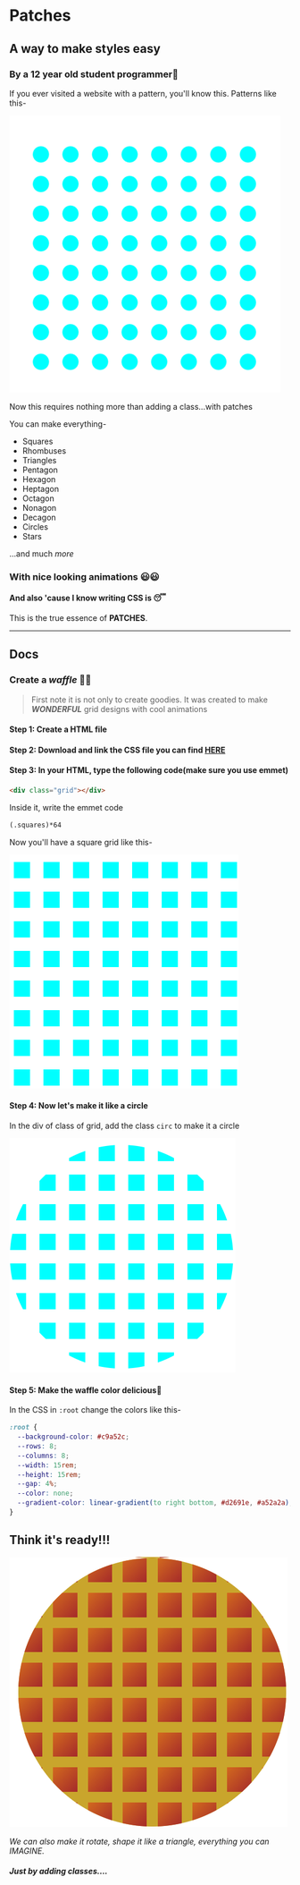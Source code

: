 # Patches

## A way to make styles easy

### By a 12 year old student programmer👦

If you ever visited a website with a pattern, you'll know this.
Patterns like this-

![PHOTO](image.png)

Now this requires nothing more than adding a class...with patches

You can make everything-

- Squares
- Rhombuses
- Triangles
- Pentagon
- Hexagon
- Heptagon
- Octagon
- Nonagon
- Decagon
- Circles
- Stars

...and much _more_

### With nice looking animations 😃😃

#### And also 'cause I know writing CSS is 😴

This is the true essence of **PATCHES**.

---

## Docs

### Create a _waffle_ 🥪😋

> First note it is not only to create goodies. It was created to make **_WONDERFUL_** grid designs with cool animations

#### Step 1: Create a HTML file

#### Step 2: Download and link the CSS file you can find [HERE](https://github.com/raghavgulia/patches/blob/main/style.css)

#### Step 3: In your HTML, type the following code(make sure you use emmet)

```html
<div class="grid"></div>
```

Inside it, write the emmet code

```html
(.squares)*64
```

Now you'll have a square grid like this-

![PHOTO](image2.png)

#### Step 4: Now let's make it like a circle

In the div of class of grid, add the class `circ` to make it a circle

![PHOTO](image3.png)

#### Step 5: Make the waffle color delicious🤤

In the CSS in `:root` change the colors like this-

```css
:root {
  --background-color: #c9a52c;
  --rows: 8;
  --columns: 8;
  --width: 15rem;
  --height: 15rem;
  --gap: 4%;
  --color: none;
  --gradient-color: linear-gradient(to right bottom, #d2691e, #a52a2a);
}
```

## Think it's ready!!!

![Image](image4.png)

_We can also make it rotate, shape it like a triangle, everything you can IMAGINE._

##### Just by adding classes....
